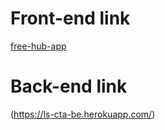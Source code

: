 # Front-end link
[free-hub-app](https://free-hub-app.netlify.app/)

# Back-end link
(https://ls-cta-be.herokuapp.com/)
